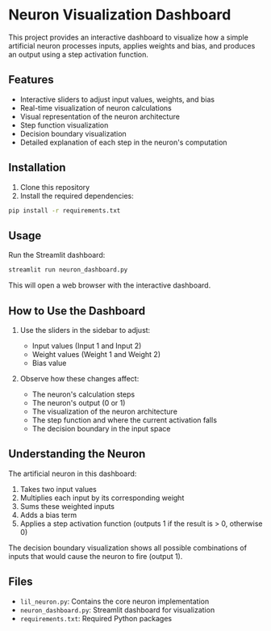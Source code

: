 # Neuron Visualization Dashboard

This project provides an interactive dashboard to visualize how a simple artificial neuron processes inputs, applies weights and bias, and produces an output using a step activation function.

## Features

- Interactive sliders to adjust input values, weights, and bias
- Real-time visualization of neuron calculations
- Visual representation of the neuron architecture
- Step function visualization
- Decision boundary visualization
- Detailed explanation of each step in the neuron's computation

## Installation

1. Clone this repository
2. Install the required dependencies:

```bash
pip install -r requirements.txt
```

## Usage

Run the Streamlit dashboard:

```bash
streamlit run neuron_dashboard.py
```

This will open a web browser with the interactive dashboard.

## How to Use the Dashboard

1. Use the sliders in the sidebar to adjust:
   - Input values (Input 1 and Input 2)
   - Weight values (Weight 1 and Weight 2)
   - Bias value

2. Observe how these changes affect:
   - The neuron's calculation steps
   - The neuron's output (0 or 1)
   - The visualization of the neuron architecture
   - The step function and where the current activation falls
   - The decision boundary in the input space

## Understanding the Neuron

The artificial neuron in this dashboard:

1. Takes two input values
2. Multiplies each input by its corresponding weight
3. Sums these weighted inputs
4. Adds a bias term
5. Applies a step activation function (outputs 1 if the result is > 0, otherwise 0)

The decision boundary visualization shows all possible combinations of inputs that would cause the neuron to fire (output 1).

## Files

- `lil_neuron.py`: Contains the core neuron implementation
- `neuron_dashboard.py`: Streamlit dashboard for visualization
- `requirements.txt`: Required Python packages 